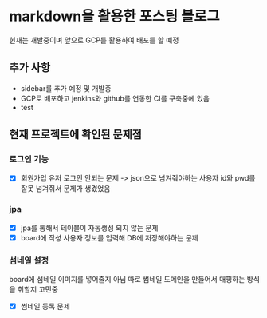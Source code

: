 # markdown을 활용한 포스팅 블로그
현재는 개발중이며 앞으로 GCP를 활용하여 배포를 할 예정

## 추가 사항
- sidebar를 추가 예정 및 개발중
- GCP로 배포하고 jenkins와 github를 연동한 CI를 구축중에 있음
- test

## 현재 프로젝트에 확인된 문제점
### 로그인 기능
 - [x] 회원가입 유저 로그인 안되는 문제 -> json으로 넘겨줘야하는 사용자 id와 pwd를 잘못 넘겨줘서 문제가 생겼었음 
### jpa
- [x] jpa를 통해서 테이블이 자동생성 되지 않는 문제
- [x] board에 작성 사용자 정보를 입력해 DB에 저장해야하는 문제
 
### 섬네일 설정
board에 섬네일 이미지를 넣어줄지 아님 따로 썸네일 도메인을 만들어서 매핑하는 방식을 취할지 고민중
- [x] 썸네일 등록 문제 

